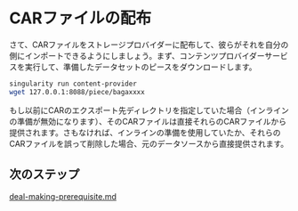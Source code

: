 # CARファイルの配布

さて、CARファイルをストレージプロバイダーに配布して、彼らがそれを自分の側にインポートできるようにしましょう。まず、コンテンツプロバイダーサービスを実行して、準備したデータセットのピースをダウンロードします。

```sh
singularity run content-provider
wget 127.0.0.1:8088/piece/bagaxxxx
```

もし以前にCARのエクスポート先ディレクトリを指定していた場合（インラインの準備が無効になります）、そのCARファイルは直接それらのCARファイルから提供されます。さもなければ、インラインの準備を使用していたか、それらのCARファイルを誤って削除した場合、元のデータソースから直接提供されます。

## 次のステップ

[deal-making-prerequisite.md](../deal-making/deal-making-prerequisite.md "mention")